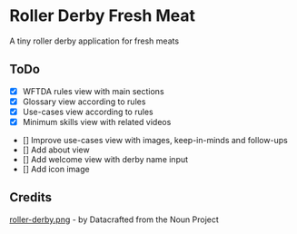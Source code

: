# Roller Derby Fresh Meat

A tiny roller derby application for fresh meats

## ToDo

- [x] WFTDA rules view with main sections
- [x] Glossary view according to rules
- [x] Use-cases view according to rules
- [x] Minimum skills view with related videos
- [] Improve use-cases view with images, keep-in-minds and follow-ups
- [] Add about view
- [] Add welcome view with derby name input
- [] Add icon image

## Credits

[roller-derby.png](./assets/images/roller-derby.png) - by Datacrafted from the Noun Project
